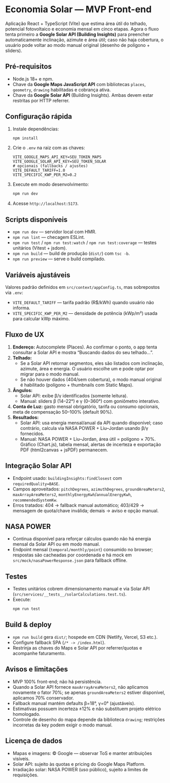 # Economia Solar — MVP Front-end

Aplicação React + TypeScript (Vite) que estima área útil do telhado, potencial fotovoltaico e economia mensal em cinco etapas. Agora o fluxo tenta primeiro a **Google Solar API (Building Insights)** para preencher automaticamente inclinação, azimute e área útil; caso não haja cobertura, o usuário pode voltar ao modo manual original (desenho de polígono + sliders).

## Pré-requisitos
- Node.js 18+ e npm.
- Chave da **Google Maps JavaScript API** com bibliotecas `places`, `geometry`, `drawing` habilitadas e cobrança ativa.
- Chave da **Google Solar API** (Building Insights). Ambas devem estar restritas por HTTP referrer.

## Configuração rápida
1. Instale dependências:
   ```bash
   npm install
   ```
2. Crie o `.env` na raiz com as chaves:
   ```env
   VITE_GOOGLE_MAPS_API_KEY=SEU_TOKEN_MAPS
   VITE_GOOGLE_SOLAR_API_KEY=SEU_TOKEN_SOLAR
   # opcionais (fallbacks / ajustes)
   VITE_DEFAULT_TARIFF=1.0
   VITE_SPECIFIC_KWP_PER_M2=0.2
   ```
3. Execute em modo desenvolvimento:
   ```bash
   npm run dev
   ```
4. Acesse `http://localhost:5173`.

## Scripts disponíveis
- `npm run dev` — servidor local com HMR.
- `npm run lint` — checagem ESLint.
- `npm run test` / `npm run test:watch` / `npm run test:coverage` — testes unitários (Vitest + jsdom).
- `npm run build` — build de produção (`dist/`) com `tsc -b`.
- `npm run preview` — serve o build compilado.

## Variáveis ajustáveis
Valores padrão definidos em `src/context/appConfig.ts`, mas sobrepostos via `.env`:
- `VITE_DEFAULT_TARIFF` — tarifa padrão (R$/kWh) quando usuário não informa.
- `VITE_SPECIFIC_KWP_PER_M2` — densidade de potência (kWp/m²) usada para calcular kWp máximo.

## Fluxo de UX
1. **Endereço:** Autocomplete (Places). Ao confirmar o ponto, o app tenta consultar a Solar API e mostra “Buscando dados do seu telhado…”.
2. **Telhado:**
   - Se a Solar API retornar segmentos, eles são listados com inclinação, azimute, área e energia. O usuário escolhe um e pode optar por migrar para o modo manual.
   - Se não houver dados (404/sem cobertura), o modo manual original é habilitado (polígono + thumbnails com Static Maps).
3. **Ângulos:**
   - Solar API: exibe β/γ identificados (somente leitura).
   - Manual: sliders β (14–22°) e γ (0–360°) com goniômetro interativo.
4. **Conta de Luz:** gasto mensal obrigatório, tarifa ou consumo opcionais, meta de compensação 50–100% (default 90%).
5. **Resultados:**
   - Solar API: usa energia mensal/anual da API quando disponível; caso contrário, calcula via NASA POWER + Liu–Jordan usando β/γ fornecidos.
   - Manual: NASA POWER + Liu–Jordan, área útil = polígono × 70%.
   Gráfico (Chart.js), tabela mensal, alertas de incerteza e exportação PDF (html2canvas + jsPDF) permanecem.

## Integração Solar API
- Endpoint usado: `buildingInsights:findClosest` com `requiredQuality=BASE`.
- Campos aproveitados: `pitchDegrees`, `azimuthDegrees`, `groundAreaMeters2`, `maxArrayAreaMeters2`, `monthlyEnergyKwh`/`annualEnergyKwh`, `recommendedSystemKw`.
- Erros tratados: 404 → fallback manual automático; 403/429 → mensagem de quota/chave inválida; demais → aviso e opção manual.

## NASA POWER
- Continua disponível para reforçar cálculos quando não há energia mensal da Solar API ou em modo manual.
- Endpoint mensal (`temporal/monthly/point`) consumido no browser; respostas são cacheadas por coordenada e há mock em `src/mock/nasaPowerResponse.json` para fallback offline.

## Testes
- Testes unitários cobrem dimensionamento manual e via Solar API (`src/services/__tests__/solarCalculations.test.ts`).
- Execute:
  ```bash
  npm run test
  ```

## Build & deploy
- `npm run build` gera `dist/`; hospede em CDN (Netlify, Vercel, S3 etc.).
- Configure fallback SPA (`/* -> /index.html`).
- Restrinja as chaves do Maps e Solar API por referrer/quotas e acompanhe faturamento.

## Avisos e limitações
- MVP 100% front-end; não há persistência.
- Quando a Solar API fornece `maxArrayAreaMeters2`, não aplicamos novamente o fator 70%; se apenas `groundAreaMeters2` estiver disponível, aplicamos 70% conservador.
- Fallback manual mantém defaults β=18°, γ=0° (ajustáveis).
- Estimativas possuem incerteza ±12% e não substituem projeto elétrico homologado.
- Controle de desenho do mapa depende da biblioteca `drawing`; restrições incorretas da key podem exigir o modo manual.

## Licença de dados
- Mapas e imagens: © Google — observar ToS e manter atribuições visíveis.
- Solar API: sujeito às quotas e pricing do Google Maps Platform.
- Irradiação solar: NASA POWER (uso público), sujeito a limites de requisições.
